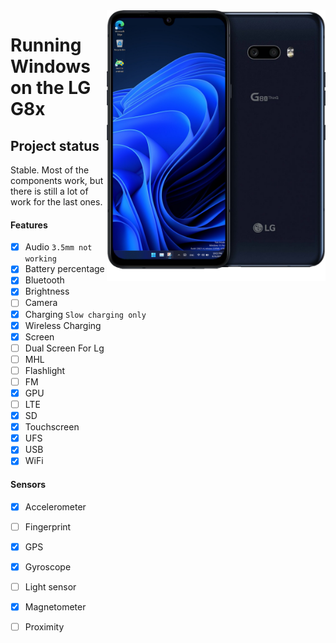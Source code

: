 <img align="right" src="/devices/mh2lm.png" width="350" alt="Windows 11 Running On A LG G8x">

# Running Windows on the LG G8x

## Project status

Stable. Most of the components work, but there is still a lot of work for the last ones.

#### Features

- [x] Audio ```3.5mm not working```
- [x] Battery percentage
- [x] Bluetooth
- [x] Brightness
- [ ] Camera
- [x] Charging ```Slow charging only```
- [x] Wireless Charging 
- [x] Screen
- [ ] Dual Screen For Lg
- [ ] MHL
- [ ] Flashlight 
- [ ] FM
- [x] GPU
- [ ] LTE 
- [x] SD 
- [x] Touchscreen
- [x] UFS
- [x] USB
- [x] WiFi

#### Sensors
- [x] Accelerometer
- [ ] Fingerprint
- [x] GPS
- [x] Gyroscope
- [ ] Light sensor
- [x] Magnetometer
- [ ] Proximity





















